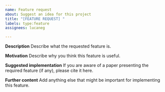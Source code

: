 ```yaml
---
name: Feature request
about: Suggest an idea for this project
title: "[FEATURE REQUEST] "
labels: type:feature
assignees: lucaneg

---
```


**Description**
Describe what the requested feature is.

**Motivation**
Describe why you think this feature is useful.

**Suggested implementation**
If you are aware of a paper presenting the required feature (if any), please cite it here.

**Further content**
Add anything else that might be important for implementing this feature.
